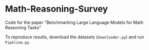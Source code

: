 # Math-Reasoning-Survey

Code for the paper "Benchmarking Large Language Models for Math Reasoning Tasks"

To reproduce results, download the datasets (``downloader.py``) and run ``Pipeline.py``.


